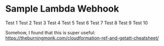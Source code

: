 # Sample Lambda Webhook

Test 1
Test 2
Test 3
Test 4
Test 5
Test 6
Test 7
Test 8
Test 9
Test 10

Somehow, I found that this is super useful:
https://theburningmonk.com/cloudformation-ref-and-getatt-cheatsheet/

